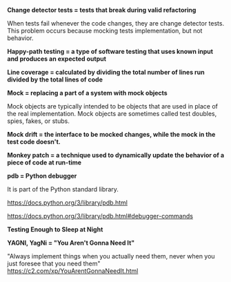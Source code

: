 **Change detector tests = tests that break during valid refactoring**

When tests fail whenever the code changes, they are change detector tests.
This problem occurs because mocking tests implementation, but not behavior.

**Happy-path testing = a type of software testing that uses known input and produces an expected output**

**Line coverage = calculated by dividing the total number of lines run divided by the total lines of code**

**Mock = replacing a part of a system with mock objects**

Mock objects are typically intended to be objects that are used in place of the real implementation.
Mock objects are sometimes called test doubles, spies, fakes, or stubs.

**Mock drift = the interface to be mocked changes, while the mock in the test code doesn't.**

**Monkey patch = a technique used to dynamically update the behavior of a piece of code at run-time**

**pdb = Python debugger**

It is part of the Python standard library.

https://docs.python.org/3/library/pdb.html

https://docs.python.org/3/library/pdb.html#debugger-commands

**Testing Enough to Sleep at Night**

**YAGNI, YagNi = "You Aren't Gonna Need It"**

"Always implement things when you actually need them, never when you just foresee that you need them" 
https://c2.com/xp/YouArentGonnaNeedIt.html
